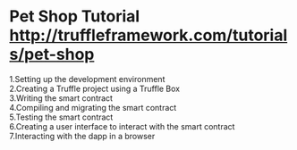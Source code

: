 # Pet Shop Tutorial  http://truffleframework.com/tutorials/pet-shop
1.Setting up the development environment </br>
2.Creating a Truffle project using a Truffle Box </br>
3.Writing the smart contract </br>
4.Compiling and migrating the smart contract </br>
5.Testing the smart contract </br>
6.Creating a user interface to interact with the smart contract </br>
7.Interacting with the dapp in a browser</br>
